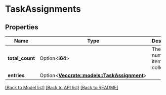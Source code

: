 # TaskAssignments

## Properties

Name | Type | Description | Notes
------------ | ------------- | ------------- | -------------
**total_count** | Option<**i64**> | The total number of items in this collection. | [optional]
**entries** | Option<[**Vec<crate::models::TaskAssignment>**](TaskAssignment.md)> |  | [optional]

[[Back to Model list]](../README.md#documentation-for-models) [[Back to API list]](../README.md#documentation-for-api-endpoints) [[Back to README]](../README.md)


